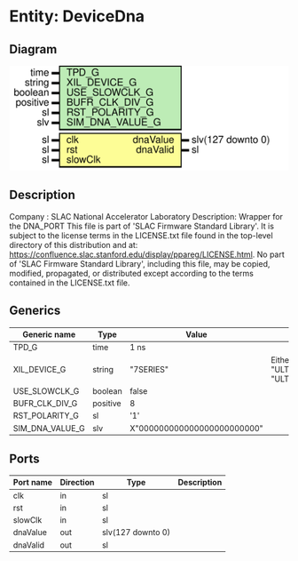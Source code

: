# Entity: DeviceDna

## Diagram

![Diagram](DeviceDna.svg "Diagram")
## Description

Company    : SLAC National Accelerator Laboratory
Description: Wrapper for the DNA_PORT
This file is part of 'SLAC Firmware Standard Library'.
It is subject to the license terms in the LICENSE.txt file found in the
top-level directory of this distribution and at:
   https://confluence.slac.stanford.edu/display/ppareg/LICENSE.html.
No part of 'SLAC Firmware Standard Library', including this file,
may be copied, modified, propagated, or distributed except according to
the terms contained in the LICENSE.txt file.
## Generics

| Generic name    | Type     | Value                       | Description                                           |
| --------------- | -------- | --------------------------- | ----------------------------------------------------- |
| TPD_G           | time     | 1 ns                        |                                                       |
| XIL_DEVICE_G    | string   | "7SERIES"                   | Either "7SERIES" or "ULTRASCALE" or "ULTRASCALE_PLUS" |
| USE_SLOWCLK_G   | boolean  | false                       |                                                       |
| BUFR_CLK_DIV_G  | positive | 8                           |                                                       |
| RST_POLARITY_G  | sl       | '1'                         |                                                       |
| SIM_DNA_VALUE_G | slv      | X"000000000000000000000000" |                                                       |
## Ports

| Port name | Direction | Type              | Description |
| --------- | --------- | ----------------- | ----------- |
| clk       | in        | sl                |             |
| rst       | in        | sl                |             |
| slowClk   | in        | sl                |             |
| dnaValue  | out       | slv(127 downto 0) |             |
| dnaValid  | out       | sl                |             |
